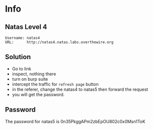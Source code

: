 # Info

## Natas Level 4

```
Username: natas4
URL:      http://natas4.natas.labs.overthewire.org
```

## Solution

- Go to link
- inspect, nothing there
- turn on burp suite
- intercept the traffic for `refresh page` button
- in the referer, change the natas4 to natas5 then forward the request
- you will get the password.


## Password

The password for natas5 is 0n35PkggAPm2zbEpOU802c0x0Msn1ToK

